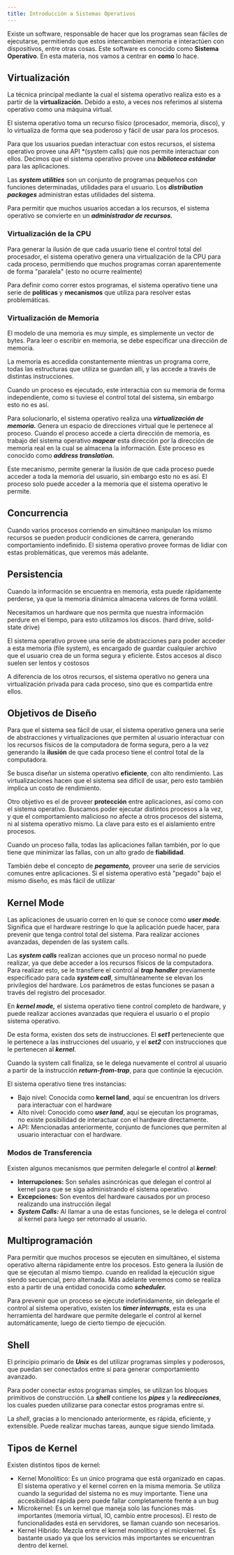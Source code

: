 ```yaml
---
title: Introducción a Sistemas Operativos
---
```


Existe un software, responsable de hacer que los programas sean fáciles de ejecutarse, permitiendo que estos intercambien memoria e interactúen con dispositivos, entre otras cosas. Este software es conocido como **Sistema Operativo**. En esta materia, nos vamos a centrar en **como** lo hace.

## Virtualización

La técnica principal mediante la cual el sistema operativo realiza esto es a partir de la **virtualización.** Debido a esto, a veces nos referimos al sistema operativo como una máquina virtual.

El sistema operativo toma un recurso físico (procesador, memoria, disco), y lo virtualiza de forma que sea poderoso y fácil de usar para los procesos.

Para que los usuarios puedan interactuar con estos recursos, el sistema operativo provee una API *(system calls) que nos permite interactuar con ellos. Decimos que el sistema operativo provee una ***biblioteca estándar*** para las aplicaciones.

Las ***system utilities*** son un conjunto de programas pequeños con funciones determinadas, utilidades para el usuario. Los ***distribution packages*** administran estas utilidades del sistema.

Para permitir que muchos usuarios accedan a los recursos, el sistema operativo se convierte en un ***administrador de recursos.***

### Virtualización de la CPU

Para generar la ilusión de que cada usuario tiene el control total del procesador, el sistema operativo genera una virtualización de la CPU para cada proceso, permitiendo que muchos programas corran aparentemente de forma "paralela" (esto no ocurre realmente)

Para definir como correr estos programas, el sistema operativo tiene una serie de **políticas** y **mecanismos** que utiliza para resolver estas problemáticas.

### Virtualización de Memoria

El modelo de una memoria es muy simple, es simplemente un vector de bytes. Para leer o escribir en memoria, se debe especificar una dirección de memoria.

La memoria es accedida constantemente mientras un programa corre, todas las estructuras que utiliza se guardan allí, y las accede a través de distintas instrucciones.

Cuando un proceso es ejecutado, este interactúa con su memoria de forma independiente, como si tuviese el control total del sistema, sin embargo esto no es así.

Para solucionarlo, el sistema operativo realiza una ***virtualización de memoria.*** Genera un espacio de direcciones virtual que le pertenece al proceso. Cuando el proceso accede a cierta dirección de memoria, es trabajo del sistema operativo ***mapear*** esta dirección por la dirección de memoria real en la cual se almacena la información. Este proceso es conocido como ***address translation.***

Este mecanismo, permite generar la ilusión de que cada proceso puede acceder a toda la memoria del usuario, sin embargo esto no es así. El proceso solo puede acceder a la memoria que el sistema operativo le permite.

## Concurrencia

Cuando varios procesos corriendo en simultáneo manipulan los mismo recursos se pueden producir condiciones de carrera, generando comportamiento indefinido. El sistema operativo provee formas de lidiar con estas problemáticas, que veremos más adelante.

## Persistencia

Cuando la información se encuentra en memoria, esta puede rápidamente perderse, ya que la memoria dinámica almacena valores de forma volátil.

Necesitamos un hardware que nos permita que nuestra información perdure en el tiempo, para esto utilizamos los discos. (hard drive, solid-state drive)

El sistema operativo provee una serie de abstracciones para poder acceder a esta memoria (file system), es encargado de guardar cualquier archivo que el usuario crea de un forma segura y eficiente. Estos accesos al disco suelen ser lentos y costosos

A diferencia de los otros recursos, el sistema operativo no genera una virtualización privada para cada proceso, sino que es compartida entre ellos.

## Objetivos de Diseño

Para que el sistema sea fácil de usar, el sistema operativo genera una serie de abstracciones y virtualizaciones que permiten al usuario interactuar con los recursos físicos de la computadora de forma segura, pero a la vez generando la **ilusión** de que cada proceso tiene el control total de la computadora.

Se busca diseñar un sistema operativo **eficiente**, con alto rendimiento. Las virtualizaciones hacen que el sistema sea difícil de usar, pero esto también implica un costo de rendimiento.

Otro objetivo es el de proveer **protección** entre aplicaciones, así como con el sistema operativo. Buscamos poder ejecutar distintos procesos a la vez, y que el comportamiento malicioso no afecte a otros procesos del sistema, ni al sistema operativo mismo. La clave para esto es el aislamiento entre procesos.

Cuando un proceso falla, todas las aplicaciones fallan también, por lo que tiene que minimizar las fallas, con un alto grado de **fiabilidad**.

También debe el concepto de ***pegamento,*** proveer una serie de servicios comunes entre aplicaciones. Si el sistema operativo está "pegado" bajo el mismo diseño, es más fácil de utilizar

## Kernel Mode

Las aplicaciones de usuario corren en lo que se conoce como ***user mode***. Significa que el hardware restringe lo que la aplicación puede hacer, para prevenir que tenga control total del sistema. Para realizar acciones avanzadas, dependen de las system calls.

Las ***system calls*** realizan acciones que un proceso normal no puede realizar, ya que debe acceder a los recursos físicos de la computadora. Para realizar esto, se le transfiere el control al ***trap handler*** previamente especificado para cada ***system call***, simultáneamente se elevan los privilegios del hardware. Los parámetros de estas funciones se pasan a través del registro del procesador.

En ***kernel mode,*** el sistema operativo tiene control completo de hardware, y puede realizar acciones avanzadas que requiera el usuario o el propio sistema operativo.

De esta forma, existen dos sets de instrucciones. El ***set1*** perteneciente que le pertenece a las instrucciones del usuario, y el ***set2*** con instrucciones que le pertenecen al ***kernel***.

Cuando la system call finaliza, se le delega nuevamente el control al usuario a partir de la instrucción ***return-from-trap***, para que continúe la ejecución.

El sistema operativo tiene tres instancias:

- Bajo nivel: Conocida como **kernel land**, aquí se encuentran los drivers para interactuar con el hardware
- Alto nivel: Conocido como ***user land***, aquí se ejecutan los programas, no existe posibilidad de interactuar con el hardware directamente.
- API: Mencionadas anteriormente, conjunto de funciones que permiten al usuario interactuar con el hardware.

### Modos de Transferencia

Existen algunos mecanismos que permiten delegarle el control al ***kernel***:

- **Interrupciones:** Son señales asincrónicas que delegan el control al kernel para que se siga administrando el sistema operativo.
- **Excepciones:** Son eventos del hardware causados por un proceso realizando una instrucción ilegal
- ***System Calls:*** Al llamar a una de estas funciones, se le delega el control al kernel para luego ser retornado al usuario.

## Multiprogramación

Para permitir que muchos procesos se ejecuten en simultáneo, el sistema operativo alterna rápidamente entre los procesos. Esto genera la ilusión de que se ejecutan al mismo tiempo. cuando en realidad la ejecución sigue siendo secuencial, pero alternada. Más adelante veremos como se realiza esto a partir de una entidad conocida como ***scheduler.***

Para prevenir que un proceso se ejecute indefinidamente, sin delegarle el control al sistema operativo, existen los ***timer interrupts***, esta es una herramienta del hardware que permite delegarle el control al kernel automáticamente, luego de cierto tiempo de ejecución.

## Shell

El principio primario de ***Unix*** es del utilizar programas simples y poderosos, que puedan ser conectados entre sí para generar comportamiento avanzado.

Para poder conectar estos programas simples, se utilizan los bloques primitivos de construcción. La ***shell*** contiene los ***pipes*** y la ***redirecciones***, los cuales pueden utilizarse para conectar estos programas entre sí.

La *shell*, gracias a lo mencionado anteriormente, es rápida, eficiente, y extensible. Puede realizar muchas tareas, aunque sigue siendo limitada.

## Tipos de Kernel

Existen distintos tipos de kernel:

- Kernel Monolítico: Es un único programa que está organizado en capas. El sistema operativo y el kernel corren en la misma memoria. Se utiliza cuando la seguridad del sistema no es muy importante. Tiene una accesibilidad rápida pero puede fallar completamente frente a un bug
- Microkernel: Es un kernel que maneja solo las funciones más importantes (memoria virtual, IO, cambio entre procesos). El resto de funcionalidades está en servidores, se llaman cuando son necesarios.
- Kernel Hibrido: Mezcla entre el kernel monolítico y el microkernel. Es bastante usado ya que los servicios más importantes se encuentran dentro del kernel.
